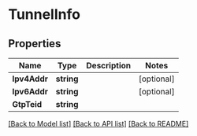 # TunnelInfo

## Properties
Name | Type | Description | Notes
------------ | ------------- | ------------- | -------------
**Ipv4Addr** | **string** |  | [optional] 
**Ipv6Addr** | **string** |  | [optional] 
**GtpTeid** | **string** |  | 

[[Back to Model list]](../README.md#documentation-for-models) [[Back to API list]](../README.md#documentation-for-api-endpoints) [[Back to README]](../README.md)


